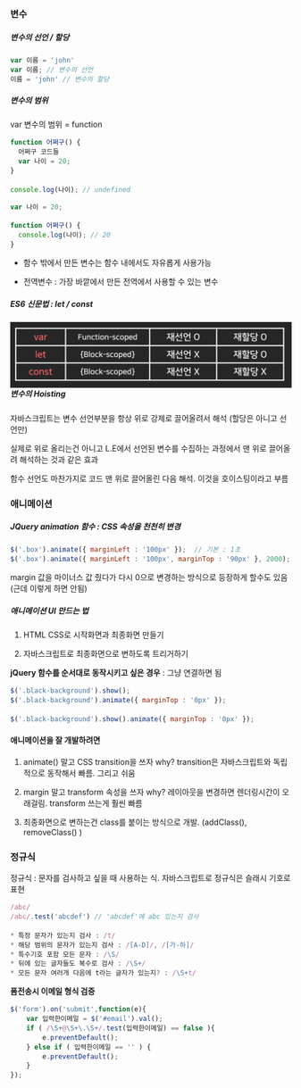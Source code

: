 ### 변수

##### 변수의 선언 / 할당

```js
var 이름 = 'john'
var 이름; // 변수의 선언
이름 = 'john' // 변수의 할당
```

##### 변수의 범위

var 변수의 범위 = function 

```js
function 어쩌구() {
  어쩌구 코드들
  var 나이 = 20;
}

console.log(나이); // undefined
```

```js
var 나이 = 20;

function 어쩌구() {
  console.log(나이); // 20
}
```

* 함수 밖에서 만든 변수는 함수 내에서도 자유롭게 사용가능

* 전역변수 : 가장 바깥에서 만든 전역에서 사용할 수 있는 변수

##### ES6 신문법 : let / const

<img src="./변수.png" align=left>

##### 변수의 Hoisting

자바스크립트는 변수 선언부분을 항상 위로 강제로 끌어올려서 해석 (할당은 아니고 선언만)

실제로 위로 올리는건 아니고 L.E에서 선언된 변수를 수집하는 과정에서 맨 위로 끌어올려 해석하는 것과 같은 효과

함수 선언도 마찬가지로 코드 맨 위로 끌어올린 다음 해석. 이것을 호이스팅이라고 부름



### 애니메이션

##### JQuery animation 함수 : CSS 속성을 천천히 변경

```js
$('.box').animate({ marginLeft : '100px' });  // 기본 : 1초
$('.box').animate({ marginLeft : '100px', marginTop : '90px' }, 2000); 
```

margin 값을 마이너스 값 줬다가 다시 0으로 변경하는 방식으로 등장하게 할수도 있음 (근데 이렇게 하면 안됨)



##### 애니메이션 UI 만드는 법

1. HTML CSS로 시작화면과 최종화면 만들기

2. 자바스크립트로 최종화면으로 변하도록 트리거하기



**jQuery 함수를 순서대로 동작시키고 싶은 경우** : 그냥 연결하면 됨

```js
$('.black-background').show(); 
$('.black-background').animate({ marginTop : '0px' }); 

$('.black-background').show().animate({ marginTop : '0px' }); 
```



#### 애니메이션을 잘 개발하려면

1. animate() 말고 CSS transition을 쓰자 why? transition은 자바스크립트와 독립적으로 동작해서 빠름. 그리고 쉬움

2. margin 말고 transform 속성을 쓰자 why? 레이아웃을 변경하면 렌더링시간이 오래걸림. transform 쓰는게 훨씬 빠름

3. 최종화면으로 변하는건 class를 붙이는 방식으로 개발. (addClass(), removeClass() )



### 정규식

정규식 : 문자를 검사하고 싶을 때 사용하는 식. 자바스크립트로 정규식은 슬래시 기호로 표현

```js
/abc/
/abc/.test('abcdef') // 'abcdef'에 abc 있는지 검사

* 특정 문자가 있는지 검사 : /t/
* 해당 범위의 문자가 있는지 검사 : /[A-D]/, /[가-하]/
* 특수기호 포함 모든 문자 : /\S/
* 뒤에 있는 글자들도 복수로 검사 : /\S+/
* 모든 문자 여러개 다음에 t라는 글자가 있는지? : /\S+t/
```

**폼전송시 이메일 형식 검증**

```js
$('form').on('submit',function(e){
	var 입력한이메일 = $('#email').val();
	if ( /\S+@\S+\.\S+/.test(입력한이메일) == false ){
		e.preventDefault();
	} else if ( 입력한이메일 == '' ) {
		e.preventDefault();
	}
});
```

